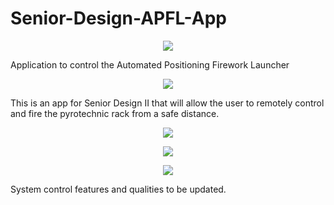 # Senior-Design-APFL-App
<p align="center">
  <img src="[APFL](https://github.com/Ragnarokryan/Automated-Posistioning-Firework-Launcher-App/assets/87395094/ec3bd6fa-0d9b-4be3-9c35-4aed7ad22d1b)" />
</p>

Application to control the Automated Positioning Firework Launcher

<p align="center">
  <img src="[app1](https://github.com/Ragnarokryan/Automated-Posistioning-Firework-Launcher-App/assets/87395094/a0fd8fd9-a98e-4a92-9061-cdcb647495b0))" />
</p>

This is an app for Senior Design II that will allow the user to remotely control and fire 
the pyrotechnic rack from a safe distance.

<p align="center">
  <img src="[app2](https://github.com/Ragnarokryan/Automated-Posistioning-Firework-Launcher-App/assets/87395094/cf67a3be-4f0b-46cc-a9df-882b0b6d8c96)" />
</p>

<p align="center">
  <img src="[app3](https://github.com/Ragnarokryan/Automated-Posistioning-Firework-Launcher-App/assets/87395094/16bcdf96-cbf9-4e3d-b2b5-8fdd23a26ea6)" />
</p>

<p align="center">
  <img src="[app4](https://github.com/Ragnarokryan/Automated-Posistioning-Firework-Launcher-App/assets/87395094/c1e9e4e3-1c6f-46db-827f-7d7d2fc3f08c)" />
</p>

System control features and qualities to be updated.
